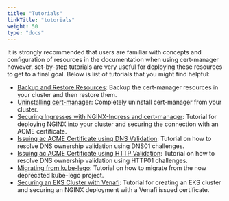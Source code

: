 ```yaml
---
title: "Tutorials"
linkTitle: "tutorials"
weight: 50
type: "docs"
---
```


It is strongly recommended that users are familiar with concepts and
configuration of resources in the documentation when using cert-manager
however, set-by-step tutorials are very useful for deploying these resources to
get to a final goal. Below is list of tutorials that you might find helpful:

- [Backup and Restore Resources](./backup/index.html): Backup the cert-manager resources
  in your cluster and then restore them.
- [Uninstalling cert-manager](./uninstall/index.html): Completely uninstall
  cert-manager from your cluster.
- [Securing Ingresses with NGINX-Ingress and
  cert-manager](./acme/ingress/index.html): Tutorial for deploying NGINX into your
  cluster and securing the connection with an ACME certificate.
- [Issuing ac ACME Certificate using DNS
  Validation](./acme/dns-validation/index.html):
  Tutorial on how to resolve DNS ownership validation using DNS01 challenges.
- [Issuing ac ACME Certificate using HTTP Validation](./acme/http-validation/index.html):
  Tutorial on how to resolve DNS ownership validation using HTTP01 challenges.
- [Migrating from kube-lego](./acme/migrating-from-kube-lego/index.html): Tutorial on
  how to migrate from the now deprecated kube-lego project.
- [Securing an EKS Cluster with Venafi](./venafi/venafi/index.html): Tutorial for
  creating an EKS cluster and securing an NGINX deployment with a Venafi issued
  certificate.
